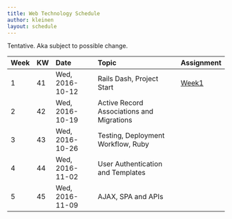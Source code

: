 ```yaml
---
title: Web Technology Schedule
author: kleinen
layout: schedule
---
```


Tentative. Aka subject to possible change.

| Week | KW | Date            | Topic                                     | Assignment                      |
|:-----|:---|:----------------|:------------------------------------------|:--------------------------------|
| 1    | 41 | Wed, 2016-10-12 | Rails Dash, Project Start                 | [Week1](../assignments/#week-1) |
| 2    | 42 | Wed, 2016-10-19 | Active Record Associations and Migrations |                                 |
| 3    | 43 | Wed, 2016-10-26 | Testing, Deployment Workflow, Ruby        |                                 |
| 4    | 44 | Wed, 2016-11-02 | User Authentication and Templates         |                                 |
| 5    | 45 | Wed, 2016-11-09 | AJAX, SPA and APIs                        |                                 |
